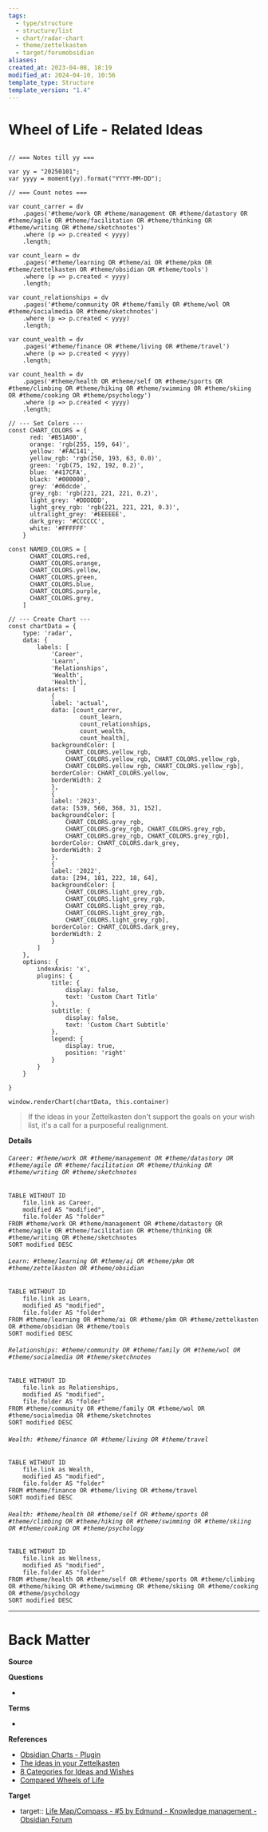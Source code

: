```yaml
---
tags:
  - type/structure
  - structure/list
  - chart/radar-chart
  - theme/zettelkasten
  - target/forumobsidian
aliases: 
created_at: 2023-04-08, 18:19
modified_at: 2024-04-10, 10:56
template_type: Structure
template_version: "1.4"
---
```


# Wheel of Life - Related Ideas

<!-- Main STRUCTURE of my content -->

```dataviewjs 

// === Notes till yy ===

var yy = "20250101";
var yyyy = moment(yy).format("YYYY-MM-DD");

// === Count notes ===

var count_carrer = dv
	.pages('#theme/work OR #theme/management OR #theme/datastory OR #theme/agile OR #theme/facilitation OR #theme/thinking OR #theme/writing OR #theme/sketchnotes')
	.where (p => p.created < yyyy)
	.length;
	
var count_learn = dv
	.pages('#theme/learning OR #theme/ai OR #theme/pkm OR #theme/zettelkasten OR #theme/obsidian OR #theme/tools')
	.where (p => p.created < yyyy)
	.length;
	
var count_relationships = dv
	.pages('#theme/community OR #theme/family OR #theme/wol OR #theme/socialmedia OR #theme/sketchnotes')
	.where (p => p.created < yyyy)
	.length;

var count_wealth = dv
	.pages('#theme/finance OR #theme/living OR #theme/travel')
	.where (p => p.created < yyyy)
	.length;
	
var count_health = dv
	.pages('#theme/health OR #theme/self OR #theme/sports OR #theme/climbing OR #theme/hiking OR #theme/swimming OR #theme/skiing OR #theme/cooking OR #theme/psychology')
	.where (p => p.created < yyyy)
	.length;
	
// --- Set Colors ---
const CHART_COLORS = {
	  red: '#B51A00',
	  orange: 'rgb(255, 159, 64)',
	  yellow: '#FAC141',
	  yellow_rgb: 'rgb(250, 193, 63, 0.0)',
	  green: 'rgb(75, 192, 192, 0.2)',
	  blue: '#417CFA',
	  black: '#000000',
	  grey: '#d6dcde',
	  grey_rgb: 'rgb(221, 221, 221, 0.2)',
	  light_grey: '#DDDDDD',
	  light_grey_rgb: 'rgb(221, 221, 221, 0.3)',
	  ultralight_grey: '#EEEEEE',
	  dark_grey: '#CCCCCC',
	  white: '#FFFFFF'
	}

const NAMED_COLORS = [
	  CHART_COLORS.red,
	  CHART_COLORS.orange,
	  CHART_COLORS.yellow,
	  CHART_COLORS.green,
	  CHART_COLORS.blue,
	  CHART_COLORS.purple,
	  CHART_COLORS.grey,
	]

// --- Create Chart ---
const chartData = { 
	type: 'radar', 
	data: { 
		labels: [
			'Career', 
			'Learn',
			'Relationships', 
			'Wealth',
			'Health'], 
		datasets: [
			{
			label: 'actual',
			data: [count_carrer, 
					count_learn, 
					count_relationships, 
					count_wealth,
					count_health],
			backgroundColor: [
				CHART_COLORS.yellow_rgb, 
				CHART_COLORS.yellow_rgb, CHART_COLORS.yellow_rgb,
				CHART_COLORS.yellow_rgb, CHART_COLORS.yellow_rgb], 
			borderColor: CHART_COLORS.yellow, 
			borderWidth: 2
			},
			{
			label: '2023',
			data: [539, 560, 368, 31, 152],
			backgroundColor: [
				CHART_COLORS.grey_rgb, 
				CHART_COLORS.grey_rgb, CHART_COLORS.grey_rgb,
				CHART_COLORS.grey_rgb, CHART_COLORS.grey_rgb], 
			borderColor: CHART_COLORS.dark_grey, 
			borderWidth: 2
			},
			{
			label: '2022',
			data: [294, 181, 222, 18, 64],
			backgroundColor: [
				CHART_COLORS.light_grey_rgb, 
				CHART_COLORS.light_grey_rgb, 
				CHART_COLORS.light_grey_rgb,
				CHART_COLORS.light_grey_rgb,
				CHART_COLORS.light_grey_rgb], 
			borderColor: CHART_COLORS.dark_grey, 
			borderWidth: 2
			}
		] 
	},
	options: {
		indexAxis: 'x',
        plugins: {
            title: {
                display: false,
                text: 'Custom Chart Title'
            },
            subtitle: {
                display: false,
                text: 'Custom Chart Subtitle'
            },
            legend: {
	            display: true,
                position: 'right'
            }
        }
    }

} 

window.renderChart(chartData, this.container)

```

> If the ideas in your Zettelkasten don't support the goals on your wish list, it's a call for a purposeful realignment.

**Details**
<!-- Dataview table. Use as example and modify. -->
###### `Career: #theme/work OR #theme/management OR #theme/datastory OR #theme/agile OR #theme/facilitation OR #theme/thinking OR #theme/writing OR #theme/sketchnotes`
```dataview
TABLE WITHOUT ID
	file.link as Career, 
	modified AS "modified", 
	file.folder AS "folder" 
FROM #theme/work OR #theme/management OR #theme/datastory OR #theme/agile OR #theme/facilitation OR #theme/thinking OR #theme/writing OR #theme/sketchnotes
SORT modified DESC
```



###### `Learn: #theme/learning OR #theme/ai OR #theme/pkm OR #theme/zettelkasten OR #theme/obsidian`
```dataview
TABLE WITHOUT ID
	file.link as Learn, 
	modified AS "modified", 
	file.folder AS "folder" 
FROM #theme/learning OR #theme/ai OR #theme/pkm OR #theme/zettelkasten OR #theme/obsidian OR #theme/tools
SORT modified DESC
```



###### `Relationships: #theme/community OR #theme/family OR #theme/wol OR #theme/socialmedia OR #theme/sketchnotes`
```dataview
TABLE WITHOUT ID
	file.link as Relationships, 
	modified AS "modified", 
	file.folder AS "folder" 
FROM #theme/community OR #theme/family OR #theme/wol OR #theme/socialmedia OR #theme/sketchnotes
SORT modified DESC
```





###### `Wealth: #theme/finance OR #theme/living OR #theme/travel`
```dataview
TABLE WITHOUT ID
	file.link as Wealth, 
	modified AS "modified", 
	file.folder AS "folder" 
FROM #theme/finance OR #theme/living OR #theme/travel
SORT modified DESC
```


###### `Health: #theme/health OR #theme/self OR #theme/sports OR #theme/climbing OR #theme/hiking OR #theme/swimming OR #theme/skiing OR #theme/cooking OR #theme/psychology`

```dataview
TABLE WITHOUT ID
	file.link as Wellness, 
	modified AS "modified", 
	file.folder AS "folder" 
FROM #theme/health OR #theme/self OR #theme/sports OR #theme/climbing OR #theme/hiking OR #theme/swimming OR #theme/skiing OR #theme/cooking OR #theme/psychology
SORT modified DESC
```

<!-- Options 
TABLE WITHOUT ID
	file.folder AS ...
	file.link AS ...
	file.name AS ...
	file.etags AS ...
	length(file.outlinks) AS …
	length(file.inlinks) AS …
	length(file.etags) AS …
	dateformat(file.cday, "yyyy-MM-dd") AS Date
	dateformat(file.cday, "yyyy-LLL-dd") AS Date
	dateformat(date(created, "yyyy-mm-dd, HH:MM"), "yyyy-mm-dd") AS "created" ⚡️bug in DataView 


FROM #target/forumzettelkasten  : when using tags
FROM "Books"                                : when using folders
FROM ""                                          : when using all folders
FROM #status/open OR #status/wip

SORT created DESC
SORT file.name ASC

WHERE read = 2023
WHERE status = "open"
WHERE contains(file.name,"LernOS Zettelkasten")
WHERE sketchnote != empty

LIMIT 3

---
More about: 
https://github.com/blacksmithgu/obsidian-dataview/blob/master/docs/docs/queries/query-types.md
https://github.com/blacksmithgu/obsidian-dataview/blob/master/docs/docs/queries/data-commands.md

Source: 
https://github.com/groepl/Obsidian-Templates
-->



---

# Back Matter
**Source**


**Questions**
<!-- What remains for you to consider? --> 
- 


**Terms**
<!-- Links to definition pages -->
- 


**References**
<!-- Links to pages not referenced in the content -->
- [Obsidian Charts - Plugin](Obsidian%20Charts%20-%20Plugin.md)
- [The ideas in your Zettelkasten](The%20ideas%20in%20your%20Zettelkasten.md)
- [8 Categories for Ideas and Wishes](8%20Categories%20for%20Ideas%20and%20Wishes.md)
- [Compared Wheels of Life](Compared%20Wheels%20of%20Life.md)

**Target**
- target:: [Life Map/Compass - #5 by Edmund - Knowledge management - Obsidian Forum](https://forum.obsidian.md/t/life-map-compass/69160/5?u=edmund)
